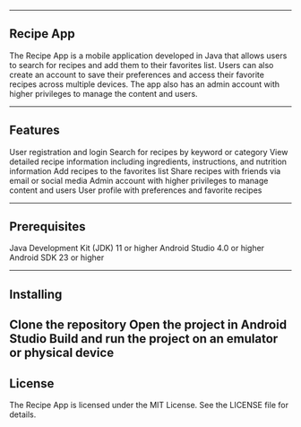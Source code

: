 -----------------------------------------------------------------------------------------------------------------------------------------
Recipe App
-----------------------------------------------------------------------------------------------------------------------------------------
The Recipe App is a mobile application developed in Java that allows users to search for recipes and add them to their favorites list. Users can also create an account to save their preferences and access their favorite recipes across multiple devices. The app also has an admin account with higher privileges to manage the content and users.

-----------------------------------------------------------------------------------------------------------------------------------------
Features
-----------------------------------------------------------------------------------------------------------------------------------------
User registration and login
Search for recipes by keyword or category
View detailed recipe information including ingredients, instructions, and nutrition information
Add recipes to the favorites list
Share recipes with friends via email or social media
Admin account with higher privileges to manage content and users
User profile with preferences and favorite recipes

-----------------------------------------------------------------------------------------------------------------------------------------
Prerequisites
-----------------------------------------------------------------------------------------------------------------------------------------
Java Development Kit (JDK) 11 or higher
Android Studio 4.0 or higher
Android SDK 23 or higher

-----------------------------------------------------------------------------------------------------------------------------------------
Installing
-----------------------------------------------------------------------------------------------------------------------------------------
Clone the repository
Open the project in Android Studio
Build and run the project on an emulator or physical device
---------------------------------------------------------------------------------------------------------------------------------------
License
---------------------------------------------------------------------------------------------------------------------------------------
The Recipe App is licensed under the MIT License. See the LICENSE file for details.
